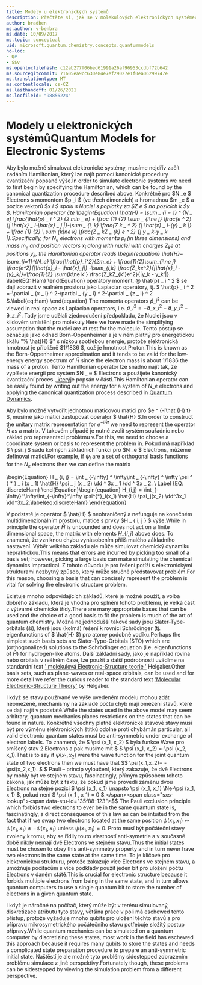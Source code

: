 ```yaml
---
title: Modely u elektronických systémů
description: Přečtěte si, jak se v molekulových elektronických systémech simulují pomocí modelování.
author: bradben
ms.author: v-benbra
ms.date: 10/09/2017
ms.topic: conceptual
uid: microsoft.quantum.chemistry.concepts.quantummodels
no-loc:
- Q#
- $$v
ms.openlocfilehash: c12ab277f06bed61991a26af96953ccdbf72b642
ms.sourcegitcommit: 71605ea9cc630e84e7ef29027e1f0ea06299747e
ms.translationtype: MT
ms.contentlocale: cs-CZ
ms.lasthandoff: 01/26/2021
ms.locfileid: "98856224"
---
```

# <a name="quantum-models-for-electronic-systems"></a><span data-ttu-id="35f88-103">Modely u elektronických systémů</span><span class="sxs-lookup"><span data-stu-id="35f88-103">Quantum Models for Electronic Systems</span></span>

<span data-ttu-id="35f88-104">Aby bylo možné simulovat elektronické systémy, musíme nejdřív začít zadáním Hamiltonian, který lze najít pomocí kanonické procedury kvantizační popsané výše.</span><span class="sxs-lookup"><span data-stu-id="35f88-104">In order to simulate electronic systems we need to first begin by specifying the Hamiltonian, which can be found by the canonical quantization procedure described above.</span></span>
<span data-ttu-id="35f88-105">Konkrétně pro $N _e $ Electrons s momentem $p _i $ (ve třech dimenzích) a hromadnou $m _e $ a pozice vektorů $x _i $ spolu s Nuclei s poplatky za $Z e $ na pozicích _k $y $, Hamiltonian operátor čte \begin{Equation} \hat{H} = \sum \_ {i = 1} ^ {N \_ e} \frac{\hat{p} \_ i ^ 2} {2 min \_ e} + \frac {1} {2} \sum \_ {i\ne j} \frac{e ^ 2} {| \hat{x} \_ i-\hat{x} \_ j |}-\sum \_ {i, k} \frac{Z k \_ ^ 2} {| \hat{x} \_ i-{y} \_ k |} + \frac {1} {2} \ sum_ {k\ne k} \frac{Z \_ kZ \_ {k} e ^ 2} {| y \_ k-y \_ k |}.</span><span class="sxs-lookup"><span data-stu-id="35f88-105">Specifically, for $N_e$ electrons with momenta $p_i$ (in three dimensions) and mass $m_e$  and position vectors $x_i$ along with nuclei with charges $Z_k e$ at positions $y_k$, the Hamiltonian operator reads \begin{equation} \hat{H}= \sum\_{i=1}^{N\_e} \frac{\hat{p}\_i^2}{2m\_e} + \frac{1}{2}\sum\_{i\ne j} \frac{e^2}{|\hat{x}\_i - \hat{x}\_j|} -\sum\_{i,k} \frac{Z\_ke^2}{|\hat{x}\_i - {y}\_k|}+\frac{1}{2} \sum_{k\ne k'} \frac{Z\_kZ\_{k'}e^2}{|y\_k - y\_k'|}.</span></span> <span data-ttu-id="35f88-106">\label{EQ: Ham} \end{Equation} operátory moment. @ \hat{p} \_ i ^ 2 $ se dají zobrazit v reálném prostoru jako Laplacian operátory, tj. $ \hat{p} \_ i ^ 2 =-\partial \_ {x \_ i} ^ 2-\partial \_ {y \_ i} ^ 2-\partial \_ {z \_ i} ^ 2 $.</span><span class="sxs-lookup"><span data-stu-id="35f88-106">\label{eq:Ham} \end{equation} The momenta operators $\hat{p}\_i^2$ can be viewed in real space as Laplacian operators, i.e. $\hat{p}\_i^2 = -\partial\_{x\_i}^2 - \partial\_{y\_i}^2 - \partial\_{z\_i}^2$.</span></span>
<span data-ttu-id="35f88-107">Tady jsme udělali zjednodušení předpokladu, že Nuclei jsou v klidovém umístění pro molekuly.</span><span class="sxs-lookup"><span data-stu-id="35f88-107">Here we have made the simplifying assumption that the nuclei are at rest for the molecule.</span></span>
<span data-ttu-id="35f88-108">Tento postup se označuje jako odhad Born-Oppenheimer a je v něm platný pro energetickou škálu "% \hat{H} $" s nízkou spotřebou energie, protože elektronická hmotnost je přibližně $1/1836 $, což je hmotnost Proton.</span><span class="sxs-lookup"><span data-stu-id="35f88-108">This is known as the Born-Oppenheimer approximation and it tends to be valid for the low-energy energy spectrum of $\hat{H}$ since the electron mass is about $1/1836$ the mass of a proton.</span></span>
<span data-ttu-id="35f88-109">Tento Hamiltonian operátor lze snadno najít tak, že vypíšete energii pro systém $N \_ e $ Electrons a použijete kanonický kvantizační proces [, který](xref:microsoft.quantum.chemistry.concepts.quantumdynamics)je popsán v části.</span><span class="sxs-lookup"><span data-stu-id="35f88-109">This Hamiltonian operator can be easily found by writing out the energy for a system of $N\_e$ electrons and applying the canonical quantization process described in [Quantum Dynamics](xref:microsoft.quantum.chemistry.concepts.quantumdynamics).</span></span>

<span data-ttu-id="35f88-110">Aby bylo možné vytvořit jednotnou maticovou matici pro $e ^ {-i\hat {H} t} $, musíme jako matici zastupovat operator $ \hat{H} $.</span><span class="sxs-lookup"><span data-stu-id="35f88-110">In order to construct the unitary matrix representation for $e^{-i\hat{H} t}$ we need to represent the operator $\hat{H}$ as a matrix.</span></span>
<span data-ttu-id="35f88-111">V takovém případě je nutné zvolit systém souřadnic nebo základ pro reprezentaci problému v.</span><span class="sxs-lookup"><span data-stu-id="35f88-111">For this, we need to choose a coordinate system or basis to represent the problem in.</span></span>
<span data-ttu-id="35f88-112">Pokud má například $ \ psi_j $ sadu kolmých základních funkcí pro $N _e $ Electrons, můžeme definovat matici.</span><span class="sxs-lookup"><span data-stu-id="35f88-112">For example, if $\psi_j$ are a set of orthogonal basis functions for the $N_e$ electrons then we can define the matrix</span></span>

<span data-ttu-id="35f88-113">\begin{Equation} H \_ {i, j} = \int \_ {-\infty} ^ \infty\int \_ {-\infty} ^ \infty \psi ^ { \* } \_ i (x \_ 1) \hat{H} \psi \_ j (x \_ 2) \dd ^ 3x \_ 1 \dd ^ 3x \_ 2. \ Label {EQ: discreteHam} \end{Equation}</span><span class="sxs-lookup"><span data-stu-id="35f88-113">\begin{equation} H\_{i,j} = \int\_{-\infty}^\infty\int\_{-\infty}^\infty \psi^{\*}\_i(x\_1) \hat{H} \psi\_j(x\_2) \dd^3x\_1 \dd^3x\_2.\label{eq:discreteHam} \end{equation}</span></span>

<span data-ttu-id="35f88-114">V podstatě je operátor $ \hat{H} $ neohraničený a nefunguje na konečném multidimenzionálním prostoru, matice s prvky $H \_ \{ i, j \} $ výše.</span><span class="sxs-lookup"><span data-stu-id="35f88-114">While in principle the operator $\hat{H}$ is unbounded and does not act on a finite dimensional space, the matrix with elements $H\_\{i,j\}$ above does.</span></span>
<span data-ttu-id="35f88-115">To znamená, že vzniknou chybu vynásobením příliš malého základního nastavení. Výběr velkého základu ale může simulovat chemický dynamiku nepraktickou.</span><span class="sxs-lookup"><span data-stu-id="35f88-115">This means that errors are incurred by picking too small of a basis set; however, picking a large basis can make simulating the chemical dynamics impractical.</span></span>
<span data-ttu-id="35f88-116">Z tohoto důvodu je pro řešení potíží s elektronickými strukturami nezbytný způsob, který může stručně představovat problém.</span><span class="sxs-lookup"><span data-stu-id="35f88-116">For this reason, choosing a basis that can concisely represent the problem is vital for solving the electronic structure problem.</span></span>

<span data-ttu-id="35f88-117">Existuje mnoho odpovídajících základů, které je možné použít, a volba dobrého základu, která je vhodná pro splnění tohoto problému, je velká část z výtvarné chemické třídy.</span><span class="sxs-lookup"><span data-stu-id="35f88-117">There are many appropriate bases that can be used and the choice of a good basis to fit the problem is much of the art of quantum chemistry.</span></span>
<span data-ttu-id="35f88-118">Možná nejjednodušší takové sady jsou Slater-Type-orbitals (ši), které jsou (kolmá) řešení k rovnici Schrödinger (tj. eigenfunctions of $ \hat{H} $) pro atomy podobné vodíku.</span><span class="sxs-lookup"><span data-stu-id="35f88-118">Perhaps the simplest such basis sets are Slater-Type-Orbitals (STO) which are (orthogonalized) solutions to the Schrödinger equation (i.e. eigenfunctions of $\hat{H}$) for hydrogen-like atoms.</span></span>
<span data-ttu-id="35f88-119">Další základní sady, jako je například rovina nebo orbitals v reálném čase, lze použít a další podrobnosti uvádíme na standardní text [' molekulová Electronic-Structure teorie '](https://onlinelibrary.wiley.com/doi/book/10.1002/9781119019572) Helgaker.</span><span class="sxs-lookup"><span data-stu-id="35f88-119">Other basis sets, such as plane-waves or real-space orbitals, can be used and for more detail we refer the curious reader to the standard text ['Molecular Electronic-Structure Theory'](https://onlinelibrary.wiley.com/doi/book/10.1002/9781119019572) by Helgaker.</span></span>

<span data-ttu-id="35f88-120">I když se stavy používané ve výše uvedeném modelu mohou zdát neomezeně, mechanismy na základě počtu chyb mají omezení stavů, které se dají najít v podstatě.</span><span class="sxs-lookup"><span data-stu-id="35f88-120">While the states used in the above model may seem arbitrary, quantum mechanics places restrictions on the states that can be found in nature.</span></span>
<span data-ttu-id="35f88-121">Konkrétně všechny platné elektronické stavové stavy musí být pro výměnu elektronických štítků odolné proti chybám.</span><span class="sxs-lookup"><span data-stu-id="35f88-121">In particular, all valid electronic quantum states must be anti-symmetric under exchange of electron labels.</span></span>
<span data-ttu-id="35f88-122">To znamená, že $ \psi (x_1, x_2) $ byla funkce Wave pro smíšený stav 2 Electrons a pak musíme mít $ $ \psi (x_1, x_2) =-\psi (x_2, x_1).</span><span class="sxs-lookup"><span data-stu-id="35f88-122">That is to say if $\psi(x_1,x_2)$ were the wave function for the joint quantum state of two electrons then we must have that $$ \psi(x_1,x_2)= - \psi(x_2,x_1).</span></span>
<span data-ttu-id="35f88-123">$ $ Pauli – princip vyloučení, který zakazuje, že dvě Electrons by mohly být ve stejném stavu, fascinatingly, přímým způsobem tohoto zákona, jak může být z faktu, že pokud jsme provedli záměnu dvou Electrons na stejné pozici $ \psi (x_1, x_1) \mapsto \psi (x_1, x_1) \Ne-\psi (x_1, x_1) $, pokud není $ \psi (x_1 , x_1) = 0 $.</span><span class="sxs-lookup"><span data-stu-id="35f88-123">$$ The Pauli exclusion principle which forbids two electrons to ever be in the same quantum state is, fascinatingly, a direct consequence of this law as can be intuited from the fact that if we swap two electrons located at the same position $\psi(x_1,x_1)\mapsto \psi(x_1,x_1) \ne -\psi(x_1,x_1)$ unless $\psi(x_1,x_1)=0$.</span></span>
<span data-ttu-id="35f88-124">Proto musí být počáteční stavy zvoleny k tomu, aby se řídily touto vlastností anti-symetrie a v současné době nikdy nemají dvě Electrons ve stejném stavu.</span><span class="sxs-lookup"><span data-stu-id="35f88-124">Thus the initial states must be chosen to obey this anti-symmetry property and in turn never have two electrons in the same state at the same time.</span></span>
<span data-ttu-id="35f88-125">To je klíčové pro elektronickou strukturu, protože zakazuje více Electrons ve stejném stavu, a umožňuje počítačům s více podklady použít jeden bit pro uložení počtu Electrons v daném státě.</span><span class="sxs-lookup"><span data-stu-id="35f88-125">This is crucial for electronic structure because it forbids multiple electrons from being in the same state, and in turn allows quantum computers to use a single quantum bit to store the number of electrons in a given quantum state.</span></span>

<span data-ttu-id="35f88-126">I když je náročné na počítač, který může být v terénu simulovaný, diskretizace atributu tyto stavy, většina práce v poli má eschewed tento přístup, protože vyžaduje mnoho qubits pro uložení těchto stavů a pro přípravu mikrosymetrického počátečního stavu potřebuje složitý postup přípravy.</span><span class="sxs-lookup"><span data-stu-id="35f88-126">While quantum mechanics can be simulated on a quantum computer by discretizing these states, most work in the field has eschewed this approach because it requires many qubits to store the states and needs a complicated state preparation procedure to prepare an anti-symmetric initial state.</span></span>
<span data-ttu-id="35f88-127">Naštěstí je ale možné tyto problémy sidestepped zobrazením problému simulace z jiné perspektivy.</span><span class="sxs-lookup"><span data-stu-id="35f88-127">Fortunately though, these problems can be sidestepped by viewing the simulation problem from a different perspective.</span></span>
